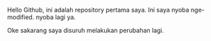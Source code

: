 Hello Github, ini adalah repository pertama saya. Ini saya nyoba nge-modified. nyoba lagi ya.

Oke sakarang saya disuruh melakukan perubahan lagi.